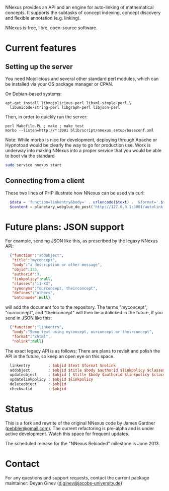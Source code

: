 NNexus provides an API and an engine for auto-linking of mathematical concepts.
 It supports the subtasks of concept indexing, concept discovery and flexible annotation (e.g. linking).

NNexus is free, libre, open-source software.

# Current features

## Setting up the server

You need Mojolicious and several other standard perl
modules, which can be installed via your OS package manager or CPAN.

On Debian-based systems:
```
apt-get install libmojolicious-perl libxml-simple-perl \
  libunicode-string-perl libgraph-perl libjson-perl
```

Then, in order to quickly run the server:

```
perl Makefile.PL ; make ; make test
morbo --listen=http://*:3001 blib/script/nnexus setup/baseconf.xml
```

Note: While morbo is nice for development, deploying through Apache or Hypnotoad would be clearly the way to go for production use.
Work is underway into making NNexus into a proper service that you would be able to boot via the standard

```sh
sudo service nnexus start
```

## Connecting from a client

These two lines of PHP illustrate how NNexus can be used via curl:

```php
  $data = 'function=linkentry&body=' . urlencode($text) . '&format='.$format.'&domain=planetmath';
  $content = planetary_webglue_do_post('http://127.0.0.1:3001/autolink',$data);
```

# Future plans: JSON support

For example, sending JSON like this, as prescribed by the legaxy NNexus API:

```json
  {"function":"addobject",
   "title":"myconcept",
   "body":"a description or other message",
   "objid":123,
   "authorid":3,
   "linkpolicy":null,
   "classes":"11-XX",
   "synonyms":"ourconcept, theirconcept",
   "defines":"others",
   "batchmode":null}
```

will add the document foo to the repository.  The terms
"myconcept", "ourcocnept", and "theirconcept" will then be
autolinked in the future, if you send in JSON like this:

```json
  {"function":"linkentry",
   "body":"Some text using myconcept, ourconcept or theirconcept",
   "format":"xhtml",
   "nolink":null}
```

The exact legacy API is as follows:
 There are plans to revisit and polish the API in the future, so keep an open eye on this space.
 
```perl
  linkentry        : $objid $text $format $nolink
  addobject        : $objid $title $body $authorid $linkpolicy $classes $synonyms $defines $batchmode
  updateobject     : $objid [ $title $body $authorid $linkpolicy $classes $synonyms $defines $batchmode ]
  updatelinkpolicy : $objid $linkpolicy
  deleteobject     : $objid
  checkvalid       : $objid
```

# Status

This is a fork and rewrite of the original NNexus code by James Gardner (pebbler@gmail.com).
The current refactoring is pre-alpha and is under active development. Watch this space for frequent updates.

The scheduled release for the "NNexus Reloaded" milestone is June 2013.

# Contact

For any questions and support requests, contact the current package maintainer:
Deyan Ginev (d.ginev@jacobs-university.de)
